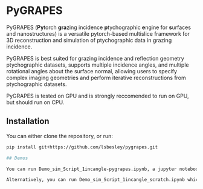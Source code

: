 # PyGRAPES
PyGRAPES (**Py**torch **gra**zing incidence **p**tychographic **e**ngine for **s**urfaces and nanostructures) is a versatile pytorch-based multislice framework for 3D reconstruction and simulation of ptychographic data in grazing incidence.

PyGRAPES is best suited for grazing incidence and reflection geometry ptychographic datasets, supports multiple incidence angles, and multiple rotational angles about the surface normal, allowing users to specify complex imaging geometries and perform iterative reconstructions from ptychographic datasets.

PyGRAPES is tested on GPU and is strongly reccomended to run on GPU, but should run on CPU. 

## Installation
You can either clone the repository, or run:

```bash
pip install git+https://github.com/lsbesley/pygrapes.git

## Demos

You can run Demo_sim_Script_1incangle-pygrapes.ipynb, a jupyter notebook in the main folder to run a simulated ptychographic reconstruction of a test structure, to see an example of how PyGRAPES .

Alternatively, you can run Demo_sim_Script_1incangle_scratch.ipynb which is messier, but does not require PyGRAPES to be installed explicitly, only other existing dependencies (torch, matplotlib, numpy, time, h5py, etc in the first cell of the notebook)

